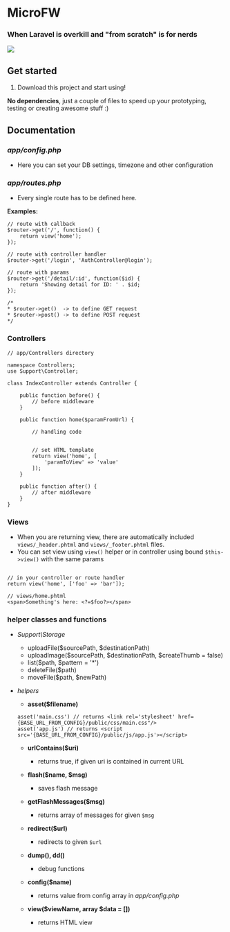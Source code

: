 # MicroFW
### When Laravel is overkill and "from scratch" is for nerds

![](http://i.imgur.com/Y4pPEEt.png)

## Get started

1. Download this project and start using! 

**No dependencies**,  just a couple of files to speed up your prototyping, testing or creating awesome stuff :) 

## Documentation

### *app/config.php*
- Here you can set your DB settings, timezone and other configuration  

### *app/routes.php* 
- Every single route has to be defined here.

**Examples:**

```
// route with callback
$router->get('/', function() {	
	return view('home');
});

// route with controller handler
$router->get('/login', 'AuthController@login');

// route with params
$router->get('/detail/:id', function($id) {	
	return 'Showing detail for ID: ' . $id;
});

/*
* $router->get()  -> to define GET request
* $router->post() -> to define POST request
*/
```

### Controllers

```
// app/Controllers directory

namespace Controllers;
use Support\Controller;

class IndexController extends Controller {

	public function before() {
		// before middleware
	}
	
	public function home($paramFromUrl) {

		// handling code


		// set HTML template
		return view('home', [
			'paramToView' => 'value'
		]);
	}

	public function after() {
		// after middleware
	}
}
```

### Views
- When you are returning view, there are automatically included `views/_header.phtml` and `views/_footer.phtml` files.
- You can set view using `view()` helper or in controller using bound `$this->view()` with the same params
```

// in your controller or route handler
return view('home', ['foo' => 'bar']);

// views/home.phtml
<span>Something's here: <?=$foo?></span>

```

### helper classes and functions

- *Support\Storage*
	- uploadFile($sourcePath, $destinationPath)
	- uploadImage($sourcePath, $destinationPath, $createThumb = false)
	- list($path, $pattern = '*')
	- deleteFile($path)
	- moveFile($path, $newPath)


- *helpers*
	- **asset($filename)**
	``` 
	asset('main.css') // returns <link rel='stylesheet' href={BASE_URL_FROM_CONFIG}/public/css/main.css"/>
	asset('app.js') // returns <script src='{BASE_URL_FROM_CONFIG}/public/js/app.js'></script>
	```
	- **urlContains($uri)**
		- returns true, if given uri is contained in current URL

	- **flash($name, $msg)**
		- saves flash message

	- **getFlashMessages($msg)**
		- returns array of messages for given `$msg`

	- **redirect($url)**
		- redirects to given `$url`

	- **dump(), dd()**
		- debug functions
			
	- **config($name)**
		- returns value from config array in *app/config.php*

	- **view($viewName, array $data = [])**
		- returns HTML view
